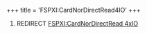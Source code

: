 +++
title = 'FSPXI:CardNorDirectRead4IO'
+++

1.  REDIRECT [FSPXI:CardNorDirectRead
    4xIO](FSPXI:CardNorDirectRead_4xIO "wikilink")